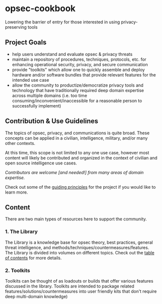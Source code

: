 # opsec-cookbook
Lowering the barrier of entry for those interested in using privacy-preserving tools

## Project Goals
- help users understand and evaluate opsec & privacy threats
- maintain a repository of procedures, techniques, protocols, etc. for enhancing operational security, privacy, and secure communication
- provide "toolkits" which allow one to quickly assemble and deploy hardware and/or software bundles that provide relevant features for the intended use case
- allow the community to productize/democratize privacy tools and technology that have traditionally required deep domain expertise across multiple domains (i.e. too time consuming/inconvenient/inaccessible for a reasonable person to successfully implement)

## Contribution & Use Guidelines
The topics of opsec, privacy, and communications is quite broad. These concepts can be applied in a civilian, intelligence, military, and/or many other contexts. 

At this time, this scope is not limited to any one use case, however most content will likely be contributed and organized in the context of civilian and open source intelligence use cases. 

*Contributors are welcome [and needed!] from many areas of domain expertise.*

Check out some of the [guiding principles](https://github.com/nallerz/opsec-cookbook/blob/main/CONTRIBUTING.md) for the project if you would like to learn more.

## Content
There are two main types of resources here to support the community. 

### 1. The Library
The Library is a knowledge base for opsec theory, best practices, general threat intelligence, and methods/techniques/countermeasures/features. The Library is divided into volumes on different topics. Check out the [table of contents](https://github.com/nallerz/opsec-cookbook/blob/main/library/library_readme.md#table-of-contents) for more details.


### 2. Toolkits
Toolkits can be thought of as loadouts or builds that offer various features discussed in the library.
Toolkits are intended to package related features/solutions/countermeasures into user friendly kits that don't require deep multi-domain knowledge)
